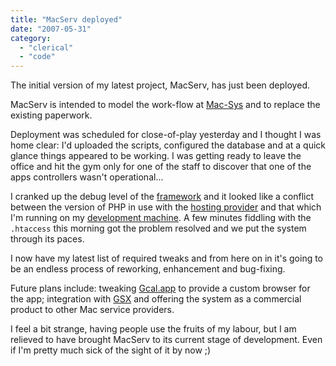 ```yaml
---
title: "MacServ deployed"
date: "2007-05-31"
category:
  - "clerical"
  - "code"
---
```


The initial version of my latest project, MacServ, has just been deployed.

MacServ is intended to model the work-flow at [Mac-Sys](http://mac-sys.co.uk/) and to replace the existing paperwork.

Deployment was scheduled for close-of-play yesterday and I thought I was home clear: I'd uploaded the scripts, configured the database and at a quick glance things appeared to be working. I was getting ready to leave the office and hit the gym only for one of the staff to discover that one of the apps controllers wasn't operational...

I cranked up the debug level of the [framework](http://cakephp.org/) and it looked like a conflict between the version of PHP in use with the [hosting provider](http://pair.com/) and that which I'm running on my [development machine](http://nulltheory.com/). A few minutes fiddling with the `.htaccess` this morning got the problem resolved and we put the system through its paces.

I now have my latest list of required tweaks and from here on in it's going to be an endless process of reworking, enhancement and bug-fixing.

Future plans include: tweaking [Gcal.app](http://chip.cuccio.us/projects/gcal/) to provide a custom browser for the app; integration with [GSX](http://gsx.apple.com/) and offering the system as a commercial product to other Mac service providers.

I feel a bit strange, having people use the fruits of my labour, but I am relieved to have brought MacServ to its current stage of development. Even if I'm pretty much sick of the sight of it by now ;)
